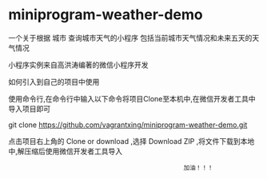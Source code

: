 # miniprogram-weather-demo

一个关于根据 城市 查询城市天气的小程序 包括当前城市天气情况和未来五天的天气情况  

小程序实例来自高洪涛编著的微信小程序开发

如何引入到自己的项目中使用

使用命令行,在命令行中输入以下命令将项目Clone至本机中,在微信开发者工具中导入项目即可

git clone https://github.com/vagrantxing/miniprogram-weather-demo.git

点击项目右上角的 Clone or download ,选择 Download ZIP ,将文件下载到本地中,解压缩后使用微信开发者工具导入

                                                     加油！！！
